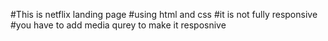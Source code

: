 #This is netflix landing page
#using html and css
#it is not fully responsive
#you have to add media qurey to make it resposnive
